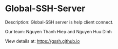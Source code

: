 Global-SSH-Server
==========

Description: Global-SSH server is help client connect.

Our team: Nguyen Thanh Hiep and Nguyen Huu Dinh

View details at: https://gssh.github.io